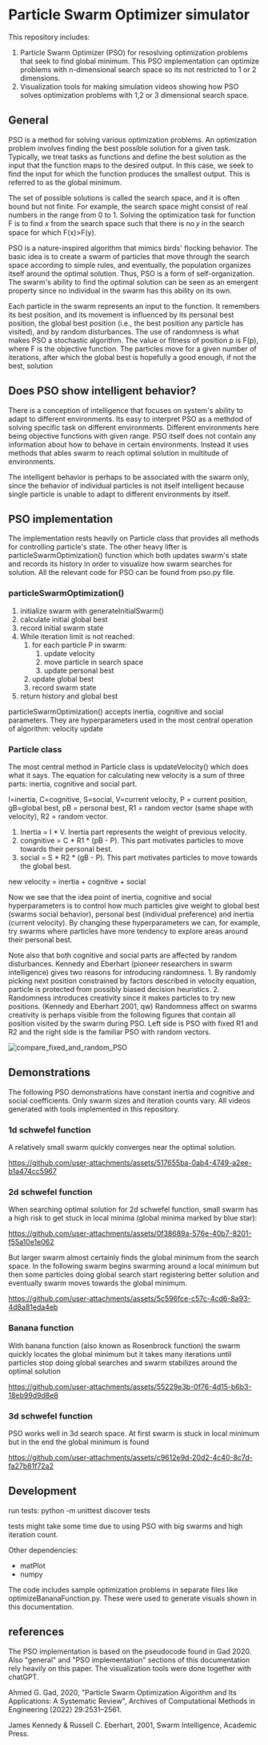 ﻿# Particle Swarm Optimizer simulator

This repository includes:

1. Particle Swarm Optimizer (PSO) for resoslving optimization problems that seek to find global minimum. This PSO implementation can optimize problems with n-dimensional search space so its not restricted to 1 or 2 dimensions.
2. Visualization tools for making simulation videos showing how PSO solves optimization problems with 1,2 or 3 dimensional search space.

## General

PSO is a method for solving various optimization problems. An optimization problem involves finding the best possible solution for a given task. Typically, we treat tasks as functions and define the best solution as the input that the function maps to the desired output. In this case, we seek to find the input for which the function produces the smallest output. This is referred to as the global minimum.

The set of possible solutions is called the search space, and it is often bound but not finite. For example, the search space might consist of real numbers in the range from 0 to 1. Solving the optimization task for function F is to find 𝑥 from the search space such that there is no 𝑦 in the search space for which F(x)>F(y).

PSO is a nature-inspired algorithm that mimics birds' flocking behavior. The basic idea is to create a swarm of particles that move through the search space according to simple rules, and eventually, the population organizes itself around the optimal solution. Thus, PSO is a form of self-organization. The swarm's ability to find the optimal solution can be seen as an emergent property since no individual in the swarm has this ability on its own.

Each particle in the swarm represents an input to the function. It remembers its best position, and its movement is influenced by its personal best position, the global best position (i.e., the best position any particle has visited), and by random disturbances. The use of randomness is what makes PSO a stochastic algorithm. The value or fitness of position p is F(p), where F is the objective function. The particles move for a given number of iterations, after which the global best is hopefully a good enough, if not the best, solution

## Does PSO show intelligent behavior?

There is a conception of intelligence that focuses on system's ability to adapt to different environments. Its easy to interpret PSO as a methdod of solving specific task on different environments. Different environments here being objective functions with given range. PSO itself does not contain any information about how to behave in certain environments. Instead it uses methods that ables swarm to reach optimal solution in multitude of environments.

The intelligent behavior is perhaps to be associated with the swarm only, since the behavior of individual particles is not itself intelligent because single particle is unable to adapt to different environments by itself.

## PSO implementation

The implementation rests heavily on Particle class that provides all methods for controlling particle's state. The other heavy lifter is particleSwarmOptimization() function which both updates swarm's state and records its history in order to visualize how swarm searches for solution. All the relevant code for PSO can be found from pso.py file.

### particleSwarmOptimization()

1. initialize swarm with generateInitialSwarm()
2. calculate initial global best
3. record initial swarm state
4. While iteration limit is not reached:
   1. for each particle P in swarm:
      1. update velocity
      2. move particle in search space
      3. update personal best
   2. update global best
   3. record swarm state
5. return history and global best

particleSwarmOptimization() accepts inertia, cognitive and social parameters. They are hyperparameters used in the most central operation of algorithm: velocity update

### Particle class

The most central method in Particle class is updateVelocity() which does what it says. The equation for calculating new velocity is a sum of three parts: inertia, cognitive and social part.

I=inertia, C=cognitive, S=social, V=current velocity, P = current position, gB=global best, pB = personal best, R1 = random vector (same shape with velocity), R2 = random vector.

1. Inertia = I \* V. Inertia part represents the weight of previous velocity.
2. congnitive = C \* R1 \* (pB - P). This part motivates particles to move towards their personal best.
3. social = S \* R2 \* (gB - P). This part motivates particles to move towards the global best.

new velocity = inertia + cognitive + social

Now we see that the idea point of inertia, cognitive and social hyperparameters is to control how much particles give weight to global best (swarms social behavior), personal best (individual preference) and inertia (current velocity). By changing these hyperparameters we can, for example, try swarms where particles have more tendency to explore areas around their personal best.

Note also that both cognitive and social parts are affected by random disturbances. Kennedy and Eberhart (pioneer researchers in swarm intelligence) gives two reasons for introducing randomness. 1. By randomly picking next position constrained by factors described in velocity equation, particle is protected from possibly biased decision heuristics. 2. Randomness introduces creativity since it makes particles to try new positions. (Kennedy and Eberhart 2001, qw) Randomness affect on swarms creativity is perhaps visible from the following figures that contain all position visited by the swarm during PSO. Left side is PSO with fixed R1 and R2 and the right side is the familiar PSO with random vectors.

![compare_fixed_and_random_PSO](https://github.com/user-attachments/assets/a95f0816-66ee-42fe-b426-df821e199325)

## Demonstrations

The following PSO demonstrations have constant inertia and cognitive and social coefficients. Only swarm sizes and iteration counts vary. All videos generated with tools implemented in this repository.

### 1d schwefel function

A relatively small swarm quickly converges near the optimal solution.

https://github.com/user-attachments/assets/517655ba-0ab4-4749-a2ee-b1a474cc5967

### 2d schwefel function

When searching optimal solution for 2d schwefel function, small swarm has a high risk to get stuck in local minima (global minima marked by blue star):

https://github.com/user-attachments/assets/0f38689a-576e-40b7-8201-f55a10e1e062

But larger swarm almost certainly finds the global minimum from the search space. In the following swarm begins swarming around a local minimum but then some particles doing global search start registering better solution and eventually swarm moves towards the global minimum.

https://github.com/user-attachments/assets/5c596fce-c57c-4cd6-8a93-4d8a81eda4eb

### Banana function

With banana function (also known as Rosenbrock function) the swarm quickly locates the global minimum but it takes many iterations until particles stop doing global searches and swarm stabilizes around the optimal solution

https://github.com/user-attachments/assets/55229e3b-0f76-4d15-b6b3-18eb99d9d8e8

### 3d schwefel function

PSO works well in 3d search space. At first swarm is stuck in local minimum but in the end the global minimum is found

https://github.com/user-attachments/assets/c9612e9d-20d2-4c40-8c7d-fa27b81f72a2

## Development

run tests: python -m unittest discover tests

tests might take some time due to using PSO with big swarms and high iteration count.

Other dependencies:

- matPlot
- numpy

The code includes sample optimization problems in separate files like optimizeBananaFunction.py. These were used to generate visuals shown in this documentation.

## references

The PSO implementation is based on the pseudocode found in Gad 2020. Also "general" and "PSO implementation" sections of this documentation rely heavily on this paper. The visualization tools were done together with chatGPT.

Ahmed G. Gad, 2020, "Particle Swarm Optimization Algorithm and Its Applications:
A Systematic Review", Archives of Computational Methods in Engineering (2022) 29:2531–2561.

James Kennedy & Russell C. Eberhart, 2001, Swarm Intelligence, Academic Press.
